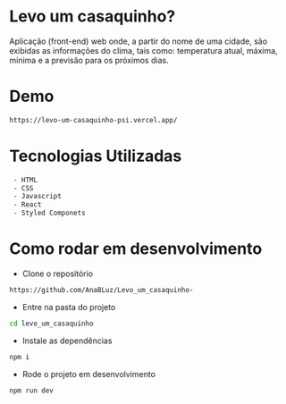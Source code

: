 # Levo um casaquinho? 
Aplicação (front-end) web onde, a partir do nome de uma cidade, são exibidas as informações do clima, tais como: temperatura atual, máxima, mínima e a previsão para os próximos dias.


# Demo
```bash
https://levo-um-casaquinho-psi.vercel.app/
```
# Tecnologias Utilizadas
```bash
 - HTML
 - CSS
 - Javascript
 - React
 - Styled Componets
```


# Como rodar em desenvolvimento

- Clone o repositório
```bash
https://github.com/AnaBLuz/Levo_um_casaquinho-
```
- Entre na pasta do projeto 
```bash
cd levo_um_casaquinho
```
- Instale as dependências 

```bash
npm i 
```
 - Rode o projeto em desenvolvimento

```bash
npm run dev 
```
